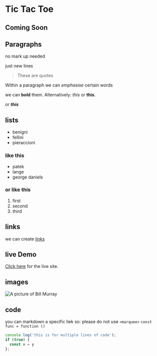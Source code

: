 # Tic Tac Toe

## Coming Soon

## Paragraphs

no mark up needed

just new lines

> These are quotes

Within a paragraph we can *emphasise* certain words

we can **bold** them. Alternatively: _this_ or __this__.

or ***this***

## lists

- benigni
- fellini
- pieraccioni

### like this

* patek
* lange
* george daniels

### or like this

1. first
2. second
3. third

## links
we can create [links](http://github.com)

## live Demo
[Click here](http://akexinad.github.io/project0) for the live site.

## images
![A picture of Bill Murray](http://fillmurray.com/50/50)

## code

you can markdown a specific liek so: please do not use `<marquee>` `const func = function ()`

```javascript
console.log('this is for multiple lines of code');
if (true) {
  const x = y
};
```
